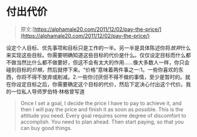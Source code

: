 # 付出代价

> 原文:[https://alphamale20.com/2011/12/02/pay-the-price/](https://alphamale20.com/2011/12/02/pay-the-price/)

设定个人目标、优先事项和目标只是工作的一半。另一半是具体陈述你将*放弃*什么来实现这些目标。你需要明确知道这些目标的代价是什么。仅仅设定目标而什么都不做当然比什么都不做要好，但这不会有太大的作用……像大多数人一样，你只会碰到目标的*价格*，然后就停下来。“价格”意味着两件事之一:1。一些你喜欢的东西，你将不得不放弃或削减。2.一些你讨厌但不得不做的事情，至少是暂时的。就在你设定目标之后，你需要确定这个目标的代价，然后下定决心付出这个代价。我的一位私人导师罗伯特·林格曾写道

> Once I set a goal, I decide the price I have to pay to achieve it, and then I will pay the price and finish it as soon as possible. This is the attitude you need. Every goal requires some degree of discomfort to accomplish. You need to plan ahead. Then start paying, so that you can buy good things.